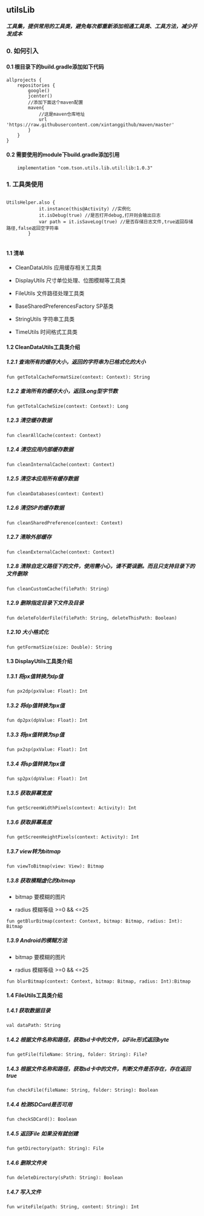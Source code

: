 
## utilsLib

##### 工具集，提供常用的工具类，避免每次都重新添加相通工具类、工具方法，减少开发成本

### 0. 如何引入

#### 0.1 根目录下的build.gradle添加如下代码

```
allprojects {
    repositories {
        google()
        jcenter()
        //添加下面这个maven配置
        maven{
            //这是maven仓库地址
            url 'https://raw.githubusercontent.com/xintanggithub/maven/master'
        }
    }
}
```

#### 0.2 需要使用的module下build.gradle添加引用

```
    implementation "com.tson.utils.lib.util:lib:1.0.3"
```

### 1. 工具类使用

```

UtilsHelper.also {
            it.instance(this@Activity) //实例化
            it.isDebug(true) //是否打开debug,打开则会输出日志
            var path = it.isSaveLog(true) //是否存储日志文件,true返回存储路径,false返回空字符串
        }
        
```

#### 1.1 清单 

- CleanDataUtils 应用缓存相关工具类

- DisplayUtils 尺寸单位处理、位图模糊等工具类

- FileUtils 文件路径处理工具类

- BaseSharedPreferencesFactory SP基类

- StringUtils 字符串工具类

- TimeUtils 时间格式工具类

#### 1.2 CleanDataUtils工具类介绍

##### 1.2.1 查询所有的缓存大小，返回的字符串为已格式化的大小

```
fun getTotalCacheFormatSize(context: Context): String
```

##### 1.2.2 查询所有的缓存大小，返回Long型字节数

```
fun getTotalCacheSize(context: Context): Long
```

##### 1.2.3 清空缓存数据

```
fun clearAllCache(context: Context)
```

##### 1.2.4 清空应用内部缓存数据

```
fun cleanInternalCache(context: Context)
```

##### 1.2.5 清空本应用所有缓存数据

```
fun cleanDatabases(context: Context)
```

##### 1.2.6 清空SP的缓存数据

```
fun cleanSharedPreference(context: Context)
```

##### 1.2.7 清除外部缓存

```
fun cleanExternalCache(context: Context)
```

##### 1.2.8 清除自定义路径下的文件，使用需小心，请不要误删。而且只支持目录下的文件删除

```
fun cleanCustomCache(filePath: String)
```

##### 1.2.9 删除指定目录下文件及目录

```
fun deleteFolderFile(filePath: String, deleteThisPath: Boolean)
```

##### 1.2.10 大小格式化

```
fun getFormatSize(size: Double): String
```

#### 1.3 DisplayUtils工具类介绍

##### 1.3.1 将px值转换为dp值

```
fun px2dp(pxValue: Float): Int
```

##### 1.3.2 将dp值转换为px值

```
fun dp2px(dpValue: Float): Int
```

##### 1.3.3 将px值转换为sp值

```
fun px2sp(pxValue: Float): Int
```

##### 1.3.4 将sp值转换为px值

```
fun sp2px(dpValue: Float): Int 
```

##### 1.3.5 获取屏幕宽度

```
fun getScreenWidthPixels(context: Activity): Int
```

##### 1.3.6 获取屏幕高度

```
fun getScreenHeightPixels(context: Activity): Int 
```

##### 1.3.7 view转为bitmap

```
fun viewToBitmap(view: View): Bitmap
```

##### 1.3.8 获取模糊虚化的bitmap

- bitmap  要模糊的图片

- radius  模糊等级 >=0 && <=25

```
fun getBlurBitmap(context: Context, bitmap: Bitmap, radius: Int): Bitmap
```

##### 1.3.9 Android的模糊方法

- bitmap  要模糊的图片

- radius  模糊等级 >=0 && <=25

```
fun blurBitmap(context: Context, bitmap: Bitmap, radius: Int):Bitmap
```

#### 1.4 FileUtils工具类介绍

##### 1.4.1 获取数据目录

```
val dataPath: String
```

##### 1.4.2 根据文件名称和路径，获取sd卡中的文件，以File形式返回byte

```
fun getFile(fileName: String, folder: String): File?
```

##### 1.4.3 根据文件名称和路径，获取sd卡中的文件，判断文件是否存在，存在返回true

```
fun checkFile(fileName: String, folder: String): Boolean
```

##### 1.4.4 检测SDCard是否可用

```
fun checkSDCard(): Boolean
```

##### 1.4.5 返回File 如果没有就创建

```
fun getDirectory(path: String): File
```

##### 1.4.6 删除文件夹

```
fun deleteDirectory(sPath: String): Boolean
```

##### 1.4.7 写入文件

```
fun writeFile(path: String, content: String): Int
```

